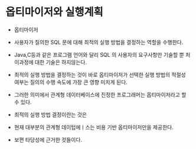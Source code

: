 # 옵티마이저와 실행계획 
- 옵티마이저 
- 사용자가 질의한 SQL 문에 대해 최적의 실행 방법을 결정하는 역할을 수행한다. 
- Java,C등과 같은 프로그램 언어와 달리 SQL 의 사용자의 요구사항만 기술할 뿐 처이과정에 대한 기술은 하지않는다.
- 최적의 실행 방법을 결정하는 것이 바로 옵티마이저가 선택한 실행 방법의 적절성 여부는 질의의 수행 속도에 가장 큰 영향 미치게 된다.

- 그러한 의미에서 관계형 데이터베이스에 진정한 프로그래머는 옵티마이저라고 할 수 있다. 
- 최적의 실행 방법 결정이란는 것은 
- 현재 대부분의 관계형 데이텁에ㅣ스는 비용 기반 옵티마이저만을 제공한다. 
- 보편 타당성에 근거한 것들이다. 

